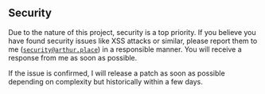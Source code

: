 ## Security

Due to the nature of this project, security is a top priority. If you believe you have
found security issues like XSS attacks or similar, please report them to me ([`security@arthur.place`](mailto:security@arthur.place)) in a
responsible manner. You will receive a response from
me as soon as possible.

If the issue is confirmed, I will release a patch as soon as possible depending on
complexity but historically within a few days.